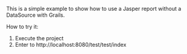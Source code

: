 This is a simple example to show how to use a Jasper report without a DataSource with Grails.

How to try it:
1. Execute the project
2. Enter to http://localhost:8080/test/test/index
